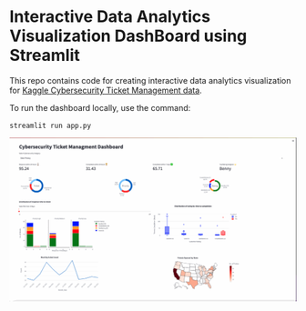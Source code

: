 # Interactive Data Analytics Visualization DashBoard using Streamlit

This repo contains code for creating interactive data analytics visualization for [Kaggle Cybersecurity Ticket Management data](https://www.kaggle.com/code/mohamedharris/visualizing-patterns-in-cybersecurity-tickets/data).  

To run the dashboard locally, use the command:
```
streamlit run app.py
```

![/CybersecurityDashboard.gif](https://github.com/ChristineLwin/Analytics_DashBoards/blob/main/Cybersecurity_TicketManagement/cstm_db.gif)
